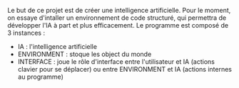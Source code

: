 Le but de ce projet est de créer une intelligence artificielle. Pour le moment, on essaye d'intaller un environnement de code structuré, qui permettra de développer l'IA à part et plus efficacement.
Le programme est composé de 3 instances : 
- IA : l'intelligence artificielle
- ENVIRONMENT : stoque les object du monde
- INTERFACE : joue le rôle d'interface entre l'utilisateur et IA (actions clavier pour se déplacer) ou entre ENVIRONMENT et IA (actions internes au programme)